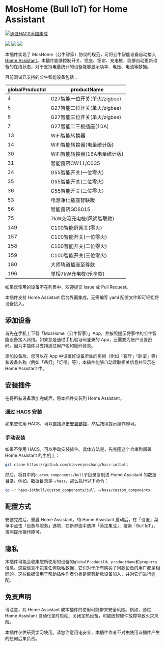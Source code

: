 # MosHome (Bull IoT) for Home Assistant

[![通过HACS添加集成](https://my.home-assistant.io/badges/hacs_repository.svg)][hacs]

![](https://forthebadge.com/images/badges/made-with-python.svg)
![](https://forthebadge.com/images/badges/powered-by-electricity.svg)
![](https://forthebadge.com/images/badges/makes-people-smile.svg)

本插件实现了 MosHome（公牛智家）协议的规范，可将公牛智能设备自动接入[Home Assistant](https://www.home-assistant.io)。本插件能够控制开关、插座、窗帘、充电桩，能够自动更新设备的在线状态，对于支持电量统计的设备能够显示功率、电压、电流等数据。

目前测试已支持的公牛智能设备包括：

| globalProductId | productName |
| - | - |
| 4 | G27智能一位开关(单火/zigbee) |
| 5 | G27智能二位开关(单火/zigbee) |
| 6 | G27智能三位开关(单火/zigbee) |
| 7 | G27智能二三极插座(10A) |
| 13 | WiFi智能转换器 |
| 14 | WiFi智能转换器(电量统计版) |
| 30 | WiFi智能转换器(16A电量统计版) |
| 31 | 智能窗帘CW11/C035 |
| 34 | G55智能开关(一位零火) |
| 35 | G55智能开关(二位零火) |
| 36 | G55智能开关(三位零火) |
| 53 | 电源净化插座智联版 |
| 56 | 智能窗帘GDS015 |
| 75 | 7kW交流充电桩(风尚智联款) |
| 149 | C100智能屏网关(零火) |
| 157 | C100智能开关(一位零火) |
| 158 | C100智能开关(二位零火) |
| 159 | C100智能开关(三位零火) |
| 180 | 大师轨道插座至尊款 |
| 196 | 单相7kW充电桩(乐享款) |

如果您使用的设备不在列表中，欢迎提交 Issue 或 Pull Request。

本插件支持 Home Assistant 后台界面集成，无需编写 yaml 配置文件即可轻松将设备接入。

## 添加设备

首先在手机上下载「MosHome（公牛智家）」App，并按照提示将家中的公牛智能设备接入网络。如果您是通过手机验证码登录的 App，还需要为账户设置密码，因为本插件只支持通过用户名和密码登录。

添加设备后，您可以在 App 中设置好设备所处的房间（例如「客厅」「卧室」等）和设备名称（例如「吊灯」「灯带」等），本插件能够自动读取相关信息并显示在 Home Assistant 中。

## 安装插件

在将所有设备添加完成后，将本插件安装到 Home Assistant。

### 通过 HACS 安装

如果您使用 HACS，可以直接点击[安装链接][hacs]，然后按照提示操作即可。

### 手动安装

如果不使用 HACS，可以手动安装插件。具体方法是，先克隆这个仓库到部署 Home Assistant 的主机上：

```sh
git clone https://github.com/stevenjoezhang/hass-iotbull
```

然后，将其中的`custom_components/bull`子目录复制进 Home Assistant 的数据目录。例如，数据目录是`~/hass`，那么执行以下命令：

```sh
cp -r hass-iotbull/custom_components/bull ~/hass/custom_components
```

## 配置方式

安装完成后，重启 Home Assistant。待 Home Assistant 启动后，在「设置」菜单中点击「设备与服务」选项，在新界面中选择「添加集成」，搜索「Bull IoT」，按照提示操作即可。

## 隐私

本插件可能会收集您所使用的设备的`globalProductId`、`productName`和`property`信息。这些信息不包含任何隐私数据，它们对于所有购买了同款设备的用户都是相同的。这些数据仅用于帮助插件作者分析是否有新款设备加入，并对它们进行适配。

## 免责声明

请注意，对 Home Assistant 或本插件的使用可能带来安全风险。例如，通过 Home Assistant 自动化定时启动、关闭加热设备，可能因软硬件故障导致火灾风险。

本插件仅供研究学习使用。请您注意用电安全，本插件作者不对由使用该插件产生的任何后果负责。

[hacs]: https://my.home-assistant.io/redirect/hacs_repository/?owner=stevenjoezhang&repository=hass-iotbull&category=integration
